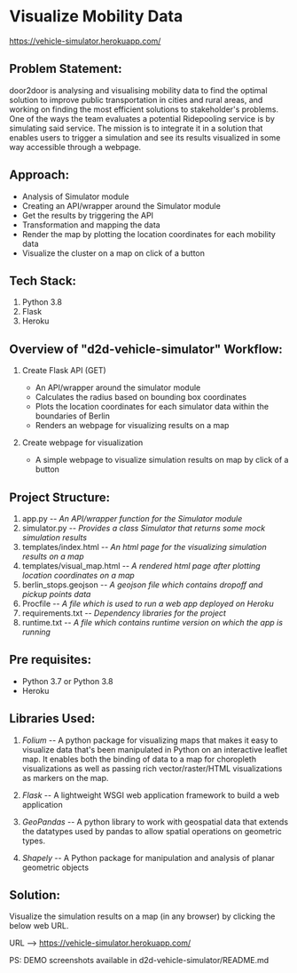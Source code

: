 # Visualize Mobility Data #

https://vehicle-simulator.herokuapp.com/

Problem Statement:
------------------------------------------------------------------------------------
door2door is analysing and visualising mobility data to find the optimal solution to improve public transportation in cities and rural areas, and working on finding the most efficient solutions to stakeholder's problems. One of the ways the team evaluates a potential Ridepooling service is by simulating said service. The mission is to integrate it in a solution that enables users to trigger a simulation and see its results visualized in some way accessible through a webpage.


Approach:
------------------------------------------------------------------------------------

* Analysis of Simulator module
* Creating an API/wrapper around the Simulator module
* Get the results by triggering the API
* Transformation and mapping the data
* Render the map by plotting the location coordinates for each mobility data
* Visualize the cluster on a map on click of a button


Tech Stack:
------------------------------------------------------------------------------------

1. Python 3.8
2. Flask
3. Heroku


Overview of "d2d-vehicle-simulator" Workflow:
------------------------------------------------------------------------------------

1. Create Flask API (GET)
    * An API/wrapper around the simulator module
    * Calculates the radius based on bounding box coordinates
    * Plots the location coordinates for each simulator data within the boundaries of Berlin
    * Renders an webpage for visualizing results on a map
    
2. Create webpage for visualization
    * A simple webpage to visualize simulation results on map by click of a button
    
    
Project Structure:
--------------------------------------------------------------------------------------

1. app.py -- _An API/wrapper function for the Simulator module_
2. simulator.py -- _Provides a class Simulator that returns some mock simulation results_
3. templates/index.html -- _An html page for the visualizing simulation results on a map_
4. templates/visual_map.html -- _A rendered html page after plotting location coordinates on a map_
5. berlin_stops.geojson -- _A geojson file which contains dropoff and pickup points data_
6. Procfile -- _A file which is used to run a web app deployed on Heroku_
7. requirements.txt -- _Dependency libraries for the project_
8. runtime.txt -- _A file which contains runtime version on which the app is running_


Pre requisites:
---------------------------------------------------------------------------------------

* Python 3.7 or Python 3.8
* Heroku


Libraries Used:
---------------------------------------------------------------------------------------

1. _Folium_ -- A python package for visualizing maps that makes it easy to visualize data that's been manipulated in Python on an interactive leaflet map. It enables both the binding of data to a map for choropleth visualizations as well as passing rich vector/raster/HTML visualizations as markers on the map.

2. _Flask_ -- A lightweight WSGI web application framework to build a web application

3. _GeoPandas_ -- A python library to work with geospatial data that extends the datatypes used by pandas to allow spatial operations on geometric types.

4. _Shapely_ -- A Python package for manipulation and analysis of planar geometric objects



Solution:
---------------------------------------------------------------------------------------

Visualize the simulation results on a map (in any browser) by clicking the below web URL.

URL --> https://vehicle-simulator.herokuapp.com/

PS: DEMO screenshots available in d2d-vehicle-simulator/README.md
